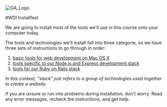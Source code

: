 
![GA_Logo](https://raw.github.com/generalassembly/ga-ruby-on-rails-for-devs/master/images/ga.png)

#WDI Installfest 

We are going to install most of the tools we'll use in this course onto your computer today. 

The tools and technologies we'll install fall into three categorie, so we have three sets of instructions to go through in order:

1. <a href="https://github.com/sf-wdi-22-23/installfest/blob/master/mac_dev_tools.md" target="_blank">basic tools for web development on Mac OS X</a>
2. <a href="https://github.com/sf-wdi-22-23/installfest/blob/master/express_stack.md" target="_blank">tools specific to our Node.js and Express development stack</a>
3. <a href="https://github.com/sf-wdi-22-23/installfest/blob/master/ruby_on_rails_stack.md" target="_blank">tools for our Ruby on Rails stack</a>

*In this context, "stack" just refers to a group of technologies used together to create a website.*

If you are unsure or run into problems during installation, don't worry. Read any error messages, recheck the instructions, and get help.
	
 
